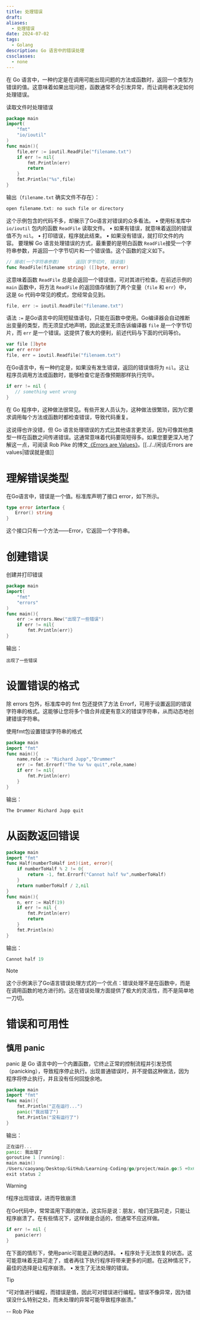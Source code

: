 ```yaml
---
title: 处理错误
draft: 
aliases:
  - 处理错误
date: 2024-07-02
tags:
  - Golang
description: Go 语言中的错误处理
cssclasses:
  - none
---
```

在 Go 语言中，一种约定是在调用可能出现问题的方法或函数时，返回一个类型为错误的值。这意味着如果出现问题，函数通常不会引发异常，而让调用者决定如何处理错误。

读取文件时处理错误
```go
package main
import(
	"fmt"
	"io/ioutil"
)
func main(){
	file,err := ioutil.ReadFile("filename.txt")
	if err != nil{
		fmt.Println(err)
		return
	}
	fmt.Println("%s",file)
}
```
输出（`filename.txt` 确实文件不存在）：
```go
open filename.txt: no such file or directory
```
这个示例包含的代码不多，却展示了Go语言对错误的众多看法。
•  使用标准库中 `io/ioutil` 包内的函数 `ReadFile` 读取文件。
•  如果有错误，就意味着返回的错误值不为 `nil`。
•  打印错误，程序就此结束。
•  如果没有错误，就打印文件的内容。
要理解 Go 语言处理错误的方式，最重要的是明白函数 `ReadFile`接受一个字符串参数，并返回一个字节切片和一个错误值。这个函数的定义如下。
```go
// 接收(一个字符串参数)      返回(字节切片, 错误值)
func ReadFile(filename string) ([]byte, error)
```
这意味着函数 `ReadFile` 总是会返回一个错误值，可对其进行检查。在前述示例的 `main` 函数中，将方法 `ReadFile` 的返回值存储到了两个变量（`file` 和 `err`）中，这是 `Go` 代码中常见的模式，您经常会见到。
```go
file, err := ioutil.ReadFile("filename.txt")
```

语法 `:=` 是Go语言中的简短赋值语句，只能在函数中使用。Go编译器会自动推断出变量的类型，而无须显式地声明，因此这里无须告诉编译器 `file` 是一个字节切片，而 `err` 是一个错误。这提供了极大的便利，前述代码与下面的代码等价。
```go
var file []byte
var err error
file, err = ioutil.Readfile("filenaem.txt")
```
在Go语言中，有一种约定是，如果没有发生错误，返回的错误值将为 `nil`。这让程序员调用方法或函数时，能够检查它是否像预期那样执行完毕。
```go
if err != nil {
　　// something went wrong
}
```
在 Go 程序中，这种做法很常见。有些开发人员认为，这种做法很繁琐，因为它要求调用每个方法或函数时都检查错误，导致代码重复。

这说得也许没错，但 Go 语言处理错误的方式比其他语言更灵活，因为可像其他类型一样在函数之间传递错误。这通常意味着代码要简短得多。如果您要更深入地了解这一点，可阅读 Rob Pike 的博文[《Errors are Values》](https://go.dev/blog/errors-are-values)。[[../../闲谈/Errors are values|错误就是值]]

# 理解错误类型
在Go语言中，错误是一个值。标准库声明了接口 error，如下所示。
```go
type error interface {
　　Error() string
}
```
这个接口只有一个方法——Error，它返回一个字符串。

# 创建错误
创建并打印错误
```go
package main
import(
	"fmt"
	"errors"
)
func main(){
	err := errors.New("出现了一些错误")
	if err != nil{
		fmt.Println(err)}
}
```
输出：
```error
出现了一些错误
```

# 设置错误的格式
除 errors 包外，标准库中的 fmt 包还提供了方法 Errorf，可用于设置返回的错误字符串的格式。这能够让您将多个值合并成更有意义的错误字符串，从而动态地创建错误字符串。

使用fmt包设置错误字符串的格式
```go
package main
import "fmt"
func main(){
	name,role := "Richard Jupp","Drummer"
	err := fmt.Errorf("The %v %v quit",role,name)
	if err != nil{
		fmt.Println(err)
	}
}
```
输出：
```error
The Drummer Richard Jupp quit
```

# 从函数返回错误
```go
package main
import "fmt"
func Half(numberToHalf int)(int, error){
	if numberToHalf % 2 != 0{
		return -1, fmt.Errorf("Cannot half %v",numberToHalf)
	}
	return numberToHalf / 2,nil
}
func main(){
	n, err := Half(19)
	if err != nil {
		fmt.Println(err)
		return
	}
	fmt.Println(n)
}
```
输出：
```go
Cannot half 19
```
>[!NOTE]
>这个示例演示了Go语言错误处理方式的一个优点：错误处理不是在函数中，而是在调用函数的地方进行的。这在错误处理方面提供了极大的灵活性，而不是简单地一刀切。

# 错误和可用性
## 慎用 panic
panic 是 Go 语言中的一个内置函数，它终止正常的控制流程并引发恐慌（panicking），导致程序停止执行。出现普通错误时，并不提倡这种做法，因为程序将停止执行，并且没有任何回旋余地。
```go
package main
import "fmt"
func main(){
	fmt.Println("正在运行...")
	panic("我出错了")
	fmt.Println("没有运行了")
}
```
输出：
```go
正在运行...
panic: 我出错了
goroutine 1 [running]:
main.main()
/Users/caoyang/Desktop/GitHub/Learning-Coding/go/project/main.go:5 +0x68
exit status 2
```
>[!WARNING]
>f程序出现错误，进而导致崩溃

在Go代码中，常常滥用下面的做法，这实际是说：朋友，咱们无路可走，只能让程序崩溃了。在有些情况下，这样做是合适的，但通常不应这样做。
```go
if err != nil {
　　panic(err)
}
```

在下面的情形下，使用panic可能是正确的选择。
•  程序处于无法恢复的状态。这可能意味着无路可走了，或者再往下执行程序将带来更多的问题。在这种情况下，最佳的选择是让程序崩溃。
•  发生了无法处理的错误。

>[!TIP]
>“可对值进行编程，而错误是值，因此可对错误进行编程。错误不像异常，因为错误没什么特别之处，而未处理的异常可能导致程序崩溃。”
>
>-- Rob Pike
